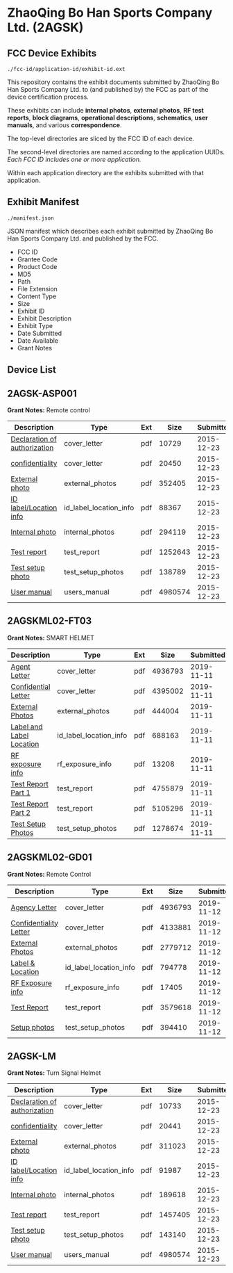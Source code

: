 # ZhaoQing Bo Han Sports Company Ltd. (2AGSK)
## FCC Device Exhibits

```
./fcc-id/application-id/exhibit-id.ext
```

This repository contains the exhibit documents submitted by ZhaoQing Bo Han Sports Company Ltd. to (and published by) the FCC as part of the device certification process.

These exhibits can include **internal photos**, **external photos**, **RF test reports**, **block diagrams**, **operational descriptions**, **schematics**, **user manuals**, and various **correspondence**.

The top-level directories are sliced by the FCC ID of each device.

The second-level directories are named according to the application UUIDs. *Each FCC ID includes one or more application.*

Within each application directory are the exhibits submitted with that application. 

## Exhibit Manifest

```
./manifest.json
```

JSON manifest which describes each exhibit submitted by ZhaoQing Bo Han Sports Company Ltd. and published by the FCC.

- FCC ID
- Grantee Code
- Product Code
- MD5
- Path
- File Extension
- Content Type
- Size
- Exhibit ID
- Exhibit Description
- Exhibit Type
- Date Submitted
- Date Available
- Grant Notes

## Device List
## 2AGSK-ASP001
**Grant Notes:** Remote control

| Description | Type | Ext | Size | Submitted | Available |
| ----------- | ---- | --- | ---- | --------- | --------- |
| [Declaration of authorization](2AGSK-ASP001/2de580ac0d8139443f58d3996b4d469a/2853442.pdf) | cover_letter | pdf | 10729 | 2015-12-23 | 2015-12-23 |
| [confidentiality](2AGSK-ASP001/2de580ac0d8139443f58d3996b4d469a/2853443.pdf) | cover_letter | pdf | 20450 | 2015-12-23 | 2015-12-23 |
| [External photo](2AGSK-ASP001/2de580ac0d8139443f58d3996b4d469a/2853424.pdf) | external_photos | pdf | 352405 | 2015-12-23 | 2015-12-23 |
| [ID label/Location info](2AGSK-ASP001/2de580ac0d8139443f58d3996b4d469a/2853426.pdf) | id_label_location_info | pdf | 88367 | 2015-12-23 | 2015-12-23 |
| [Internal photo](2AGSK-ASP001/2de580ac0d8139443f58d3996b4d469a/2853425.pdf) | internal_photos | pdf | 294119 | 2015-12-23 | 2015-12-23 |
| [Test report](2AGSK-ASP001/2de580ac0d8139443f58d3996b4d469a/2853441.pdf) | test_report | pdf | 1252643 | 2015-12-23 | 2015-12-23 |
| [Test setup photo](2AGSK-ASP001/2de580ac0d8139443f58d3996b4d469a/2853427.pdf) | test_setup_photos | pdf | 138789 | 2015-12-23 | 2015-12-23 |
| [User manual](2AGSK-ASP001/2de580ac0d8139443f58d3996b4d469a/2853428.pdf) | users_manual | pdf | 4980574 | 2015-12-23 | 2015-12-23 |
## 2AGSKML02-FT03
**Grant Notes:** SMART HELMET

| Description | Type | Ext | Size | Submitted | Available |
| ----------- | ---- | --- | ---- | --------- | --------- |
| [Agent Letter](2AGSKML02-FT03/3579bf703908eba8e8d3558071b4d7d4/4511007.pdf) | cover_letter | pdf | 4936793 | 2019-11-11 | 2019-11-11 |
| [Confidential Letter](2AGSKML02-FT03/3579bf703908eba8e8d3558071b4d7d4/4511010.pdf) | cover_letter | pdf | 4395002 | 2019-11-11 | 2019-11-11 |
| [External Photos](2AGSKML02-FT03/3579bf703908eba8e8d3558071b4d7d4/4511011.pdf) | external_photos | pdf | 444004 | 2019-11-11 | 2019-11-11 |
| [Label and Label Location](2AGSKML02-FT03/3579bf703908eba8e8d3558071b4d7d4/4511013.pdf) | id_label_location_info | pdf | 688163 | 2019-11-11 | 2019-11-11 |
| [RF exposure info](2AGSKML02-FT03/3579bf703908eba8e8d3558071b4d7d4/4511015.pdf) | rf_exposure_info | pdf | 13208 | 2019-11-11 | 2019-11-11 |
| [Test Report Part 1](2AGSKML02-FT03/3579bf703908eba8e8d3558071b4d7d4/4511033.pdf) | test_report | pdf | 4755879 | 2019-11-11 | 2019-11-11 |
| [Test Report Part 2](2AGSKML02-FT03/3579bf703908eba8e8d3558071b4d7d4/4511034.pdf) | test_report | pdf | 5105296 | 2019-11-11 | 2019-11-11 |
| [Test Setup Photos](2AGSKML02-FT03/3579bf703908eba8e8d3558071b4d7d4/4511018.pdf) | test_setup_photos | pdf | 1278674 | 2019-11-11 | 2019-11-11 |
## 2AGSKML02-GD01
**Grant Notes:** Remote Control

| Description | Type | Ext | Size | Submitted | Available |
| ----------- | ---- | --- | ---- | --------- | --------- |
| [Agency Letter](2AGSKML02-GD01/fbb36aa7eeba9d6a7e3291c25bc68f7f/4511007.pdf) | cover_letter | pdf | 4936793 | 2019-11-12 | 2019-11-12 |
| [Confidentiality Letter](2AGSKML02-GD01/fbb36aa7eeba9d6a7e3291c25bc68f7f/4512601.pdf) | cover_letter | pdf | 4133881 | 2019-11-12 | 2019-11-12 |
| [External Photos](2AGSKML02-GD01/fbb36aa7eeba9d6a7e3291c25bc68f7f/4512602.pdf) | external_photos | pdf | 2779712 | 2019-11-12 | 2019-11-12 |
| [Label & Location](2AGSKML02-GD01/fbb36aa7eeba9d6a7e3291c25bc68f7f/4512604.pdf) | id_label_location_info | pdf | 794778 | 2019-11-12 | 2019-11-12 |
| [RF Exposure info](2AGSKML02-GD01/fbb36aa7eeba9d6a7e3291c25bc68f7f/4512606.pdf) | rf_exposure_info | pdf | 17405 | 2019-11-12 | 2019-11-12 |
| [Test Report](2AGSKML02-GD01/fbb36aa7eeba9d6a7e3291c25bc68f7f/4512609.pdf) | test_report | pdf | 3579618 | 2019-11-12 | 2019-11-12 |
| [Setup photos](2AGSKML02-GD01/fbb36aa7eeba9d6a7e3291c25bc68f7f/4512608.pdf) | test_setup_photos | pdf | 394410 | 2019-11-12 | 2019-11-12 |
## 2AGSK-LM
**Grant Notes:** Turn Signal Helmet

| Description | Type | Ext | Size | Submitted | Available |
| ----------- | ---- | --- | ---- | --------- | --------- |
| [Declaration of authorization](2AGSK-LM/171c7109ce9db52188809a85277e90ea/2853479.pdf) | cover_letter | pdf | 10733 | 2015-12-23 | 2015-12-23 |
| [confidentiality](2AGSK-LM/171c7109ce9db52188809a85277e90ea/2853480.pdf) | cover_letter | pdf | 20441 | 2015-12-23 | 2015-12-23 |
| [External photo](2AGSK-LM/171c7109ce9db52188809a85277e90ea/2853473.pdf) | external_photos | pdf | 311023 | 2015-12-23 | 2015-12-23 |
| [ID label/Location info](2AGSK-LM/171c7109ce9db52188809a85277e90ea/2853475.pdf) | id_label_location_info | pdf | 91987 | 2015-12-23 | 2015-12-23 |
| [Internal photo](2AGSK-LM/171c7109ce9db52188809a85277e90ea/2853474.pdf) | internal_photos | pdf | 189618 | 2015-12-23 | 2015-12-23 |
| [Test report](2AGSK-LM/171c7109ce9db52188809a85277e90ea/2853478.pdf) | test_report | pdf | 1457405 | 2015-12-23 | 2015-12-23 |
| [Test setup photo](2AGSK-LM/171c7109ce9db52188809a85277e90ea/2853476.pdf) | test_setup_photos | pdf | 143140 | 2015-12-23 | 2015-12-23 |
| [User manual](2AGSK-LM/171c7109ce9db52188809a85277e90ea/2853428.pdf) | users_manual | pdf | 4980574 | 2015-12-23 | 2015-12-23 |
